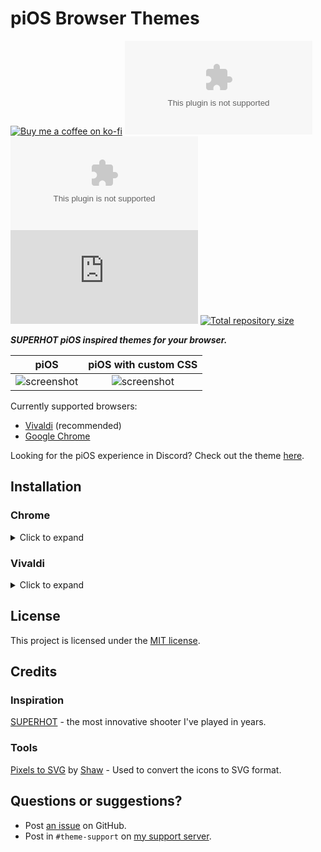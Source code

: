 [preview1]: https://github.com/Saltssaumure/pios-browser-theme/assets/29710355/87869b98-f04c-4324-a779-720c1234cd2b
[preview2]: https://github.com/Saltssaumure/pios-browser-theme/assets/29710355/bffbbf99-9a6d-4e0a-a65a-e9f6b3732375
[preview3]: https://github.com/Saltssaumure/pios-browser-theme/assets/29710355/61a45297-c8a1-4064-a0fc-218d6465cf4b
[preview4]: https://github.com/Saltssaumure/pios-browser-theme/assets/29710355/7cb0d427-e15c-4c04-801b-83f6242bc3e7

[github]:   https://github.com/Saltssaumure/pios-browser-theme
[issues]:   https://github.com/Saltssaumure/pios-browser-theme/issues
[license]:  https://github.com/Saltssaumure/pios-browser-theme/blob/main/LICENSE
[discord]:  https://discord.gg/uy8nKQVatp

[ko-fi]:                https://ko-fi.com/saltssaumure "Buy me a coffee!"
[dl-chrome-theme]:      https://github.com/Saltssaumure/pios-browser-theme/releases/latest/download/piOS-chrome-theme.zip "Get latest release for Chrome"
[dl-vivaldi-theme]:     https://github.com/Saltssaumure/pios-browser-theme/releases/latest/download/piOS-vivaldi-theme.zip "Get latest release for Vivaldi"
[dl-vivaldi-custom]:    https://github.com/Saltssaumure/pios-browser-theme/releases/latest/download/piOS-vivaldi-custom.css "Get latest release for Vivaldi"

[img-donate]:           https://img.shields.io/badge/Donate-ko--fi-orange?style=flat-square&logo=kofi&logoColor=orange
[img-chrome-theme]:     https://img.shields.io/github/downloads/Saltssaumure/pios-browser-theme/piOS-chrome-theme.zip?color=purple&label=Downloads&style=flat-square
[img-vivaldi-theme]:    https://img.shields.io/github/downloads/Saltssaumure/pios-browser-theme/piOS-vivaldi-theme.zip?color=purple&label=Downloads&style=flat-square
[img-vivaldi-custom]:   https://img.shields.io/github/downloads/Saltssaumure/pios-browser-theme/piOS-vivaldi-custom.css?color=purple&label=Downloads&style=flat-square
[img-repo-size]:        https://img.shields.io/github/repo-size/Saltssaumure/pios-browser-theme?label=Repository&style=flat-square

# piOS Browser Themes

[![Buy me a coffee on ko-fi][img-donate]][ko-fi]
[![Chrome GitHub downloads][img-chrome-theme]][dl-chrome-theme]
[![Vivaldi GitHub downloads][img-vivaldi-theme]][dl-vivaldi-theme]
[![Vivaldi Custom CSS GitHub downloads][img-vivaldi-custom]][dl-vivaldi-custom]
[![Total repository size][img-repo-size]][github]

**_SUPERHOT piOS inspired themes for your browser._**

|          piOS           |  piOS with custom CSS   |
| :---------------------: | :---------------------: |
| ![screenshot][preview1] | ![screenshot][preview2] |

Currently supported browsers:

- [Vivaldi](https://vivaldi.com/download/) (recommended)
- [Google Chrome](https://www.google.com/chrome/)

Looking for the piOS experience in Discord? Check out the theme [here](https://github.com/Saltssaumure/pios-discord-theme).


## Installation

### Chrome
<details><summary>Click to expand</summary>

1. Download `piOS-chrome-theme.zip` from the [latest release][dl-chrome-theme].
2. Unzip the file.
3. Open a new tab and go to `chrome://extensions`.
4. At the top right, slide the switch that says `Developer mode` to turn on Developer Mode.
5. At the top left, click the `Load unpacked` button. Find the newly unzipped folder that you downloaded and select it.
</details>

### Vivaldi
<details><summary>Click to expand</summary>

1. Download `piOS-vivaldi-theme.zip` from the [latest release][dl-vivaldi-theme].
2. Go to `Settings > Themes` in Vivaldi.
3. Click the `Open Theme...` button and select the downloaded file.

#### Additional CSS
1. Download `piOS-vivaldi-custom.css` from the [latest release][dl-vivaldi-theme] into its own folder.
2. Enter `vivaldi://experiments` into the address bar in Vivaldi.
3. Enable `Allow CSS modifications`.
4. Go to `Settings > Appearance > Custom UI Modifications`.
5. Select the folder containing the file you downloaded.
</details>


## License
This project is licensed under the [MIT license][license].


## Credits

### Inspiration
[SUPERHOT](https://superhotgame.com) - the most innovative shooter I've played in years.

### Tools
[Pixels to SVG](https://codepen.io/shshaw/pen/XbxvNj) by [Shaw](https://codepen.io/shshaw) - Used to convert the icons to SVG format.


## Questions or suggestions?

- Post [an issue][issues] on GitHub.
- Post in `#theme-support` on [my support server][discord].
